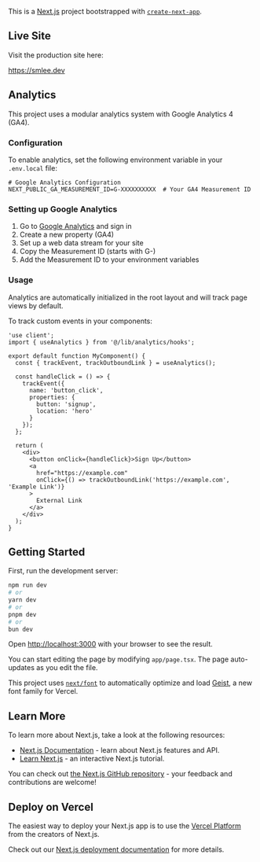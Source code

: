 This is a [Next.js](https://nextjs.org) project bootstrapped with [`create-next-app`](https://nextjs.org/docs/app/api-reference/cli/create-next-app).

## Live Site

Visit the production site here:

https://smlee.dev

## Analytics

This project uses a modular analytics system with Google Analytics 4 (GA4).

### Configuration

To enable analytics, set the following environment variable in your `.env.local` file:

```
# Google Analytics Configuration
NEXT_PUBLIC_GA_MEASUREMENT_ID=G-XXXXXXXXXX  # Your GA4 Measurement ID
```

### Setting up Google Analytics

1. Go to [Google Analytics](https://analytics.google.com/) and sign in
2. Create a new property (GA4)
3. Set up a web data stream for your site
4. Copy the Measurement ID (starts with G-)
5. Add the Measurement ID to your environment variables

### Usage

Analytics are automatically initialized in the root layout and will track page views by default.

To track custom events in your components:

```tsx
'use client';
import { useAnalytics } from '@/lib/analytics/hooks';

export default function MyComponent() {
  const { trackEvent, trackOutboundLink } = useAnalytics();
  
  const handleClick = () => {
    trackEvent({
      name: 'button_click',
      properties: {
        button: 'signup',
        location: 'hero'
      }
    });
  };
  
  return (
    <div>
      <button onClick={handleClick}>Sign Up</button>
      <a 
        href="https://example.com" 
        onClick={() => trackOutboundLink('https://example.com', 'Example Link')}
      >
        External Link
      </a>
    </div>
  );
}
```

## Getting Started

First, run the development server:

```bash
npm run dev
# or
yarn dev
# or
pnpm dev
# or
bun dev
```

Open [http://localhost:3000](http://localhost:3000) with your browser to see the result.

You can start editing the page by modifying `app/page.tsx`. The page auto-updates as you edit the file.

This project uses [`next/font`](https://nextjs.org/docs/app/building-your-application/optimizing/fonts) to automatically optimize and load [Geist](https://vercel.com/font), a new font family for Vercel.

## Learn More

To learn more about Next.js, take a look at the following resources:

- [Next.js Documentation](https://nextjs.org/docs) - learn about Next.js features and API.
- [Learn Next.js](https://nextjs.org/learn) - an interactive Next.js tutorial.

You can check out [the Next.js GitHub repository](https://github.com/vercel/next.js) - your feedback and contributions are welcome!

## Deploy on Vercel

The easiest way to deploy your Next.js app is to use the [Vercel Platform](https://vercel.com/new?utm_medium=default-template&filter=next.js&utm_source=create-next-app&utm_campaign=create-next-app-readme) from the creators of Next.js.

Check out our [Next.js deployment documentation](https://nextjs.org/docs/app/building-your-application/deploying) for more details.
